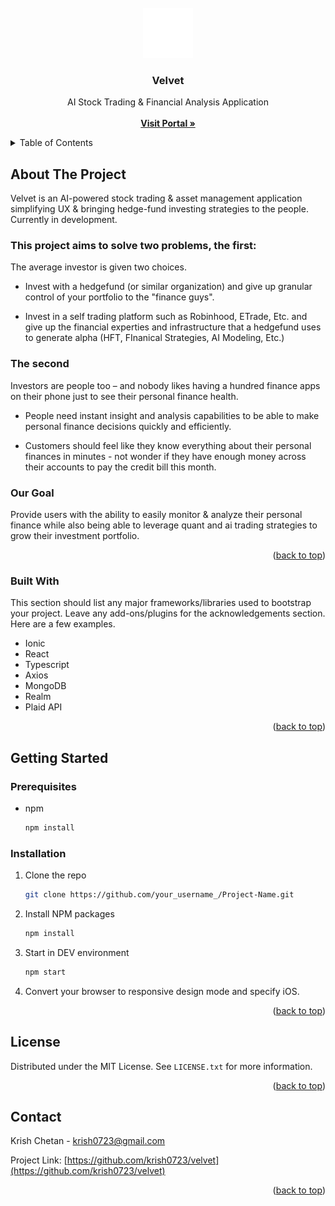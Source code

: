 
<!-- PROJECT LOGO -->
<br />
<div align="center">
  <a href="https://github.com/othneildrew/Best-README-Template">
    <img src="images/logo.PNG" alt="Logo" width="80" height="80">
  </a>

  <h3 align="center">Velvet</h3>

  <p align="center">
    AI Stock Trading & Financial Analysis Application
    <br />
    <br />
    <a href="https://github.com/othneildrew/Best-README-Template"><strong>Visit Portal »</strong></a>
    <br />
  </p>
</div>



<!-- TABLE OF CONTENTS -->
<details>
  <summary>Table of Contents</summary>
  <ol>
    <li>
      <a href="#about-the-project">About The Project</a>
      <ul>
        <li><a href="#built-with">Built With</a></li>
      </ul>
    </li>
    <li>
      <a href="#getting-started">Getting Started</a>
      <ul>
        <li><a href="#prerequisites">Prerequisites</a></li>
        <li><a href="#installation">Installation</a></li>
      </ul>
    </li>
    <li><a href="#license">License</a></li>
    <li><a href="#contact">Contact</a></li>
  </ol>
</details>



<!-- ABOUT THE PROJECT -->
## About The Project

Velvet is an AI-powered stock trading & asset management application simplifying UX & bringing hedge-fund investing strategies to the people.
Currently in development.

### This project aims to solve two problems, the first:

The average investor is given two choices.

- Invest with a hedgefund (or similar organization) and give up granular control of your portfolio to the "finance guys".

- Invest in a self trading platform such as Robinhood, ETrade, Etc. and give up the financial experties and infrastructure that a hedgefund uses to generate alpha (HFT, FInanical Strategies, AI Modeling, Etc.)

### The second

Investors are people too – and nobody likes having a hundred finance apps on their phone just to see their personal finance health.

- People need instant insight and analysis capabilities to be able to make personal finance decisions quickly and efficiently.

- Customers should feel like they know everything about their personal finances in minutes - not wonder if they have enough money across their accounts to pay the credit bill this month.

### Our Goal

Provide users with the ability to easily monitor & analyze their personal finance while also being able to leverage quant and ai trading strategies to grow their investment portfolio.

<p align="right">(<a href="#top">back to top</a>)</p>


### Built With

This section should list any major frameworks/libraries used to bootstrap your project. Leave any add-ons/plugins for the acknowledgements section. Here are a few examples.

* Ionic
* React
* Typescript
* Axios
* MongoDB
* Realm
* Plaid API

<p align="right">(<a href="#top">back to top</a>)</p>



<!-- GETTING STARTED -->
## Getting Started

### Prerequisites

* npm
  ```sh
  npm install
  ```

### Installation

1. Clone the repo
   ```sh
   git clone https://github.com/your_username_/Project-Name.git
   ```
2. Install NPM packages
   ```sh
   npm install
   ```
3. Start in DEV environment
   ```sh
   npm start
   ```
4. Convert your browser to responsive design mode and specify iOS.

<p align="right">(<a href="#top">back to top</a>)</p>


<!-- LICENSE -->
## License

Distributed under the MIT License. See `LICENSE.txt` for more information.

<p align="right">(<a href="#top">back to top</a>)</p>



<!-- CONTACT -->
## Contact

Krish Chetan - krish0723@gmail.com

Project Link: [https://github.com/krish0723/velvet](https://github.com/krish0723/velvet)

<p align="right">(<a href="#top">back to top</a>)</p>


